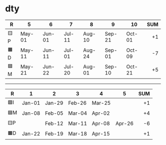 # dty

| R   | 5      | 6      | 7      | 8      | 9      | 10     | SUM |
| --- | ---    | ---    | ---    | ---    | ---    | ---    | --: |
| 🟨P | May-01 | Jun-01 | Jul-11 | Aug-10 | Sep-21 | Oct-01 | +1  |
| 🟧D | May-11 | Jun-11 | Jul-01 | Aug-24 | Sep-01 | Oct-09 | -7  |
| 🟦M | May-21 | Jun-22 | Jul-20 | Aug-01 | Sep-10 | Oct-21 | +5  |

---

| R   | 1      | 2      | 3      | 4      | 5      | SUM |
| --- | ---    | ---    | ---    | ---    | ---    | --: |
| 🟩I | Jan-01 | Jan-29 | Feb-26 | Mar-25 |        | +1  |
| 🟦M | Jan-08 | Feb-05 | Mar-04 | Apr-02 |        | +4  |
| 🟨P |        | Feb-12 | Mar-11 | Apr-08 | Apr-26 | -6  |
| 🟧D | Jan-22 | Feb-19 | Mar-18 | Apr-15 |        | +1  |
